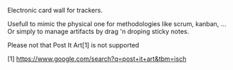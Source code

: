 Electronic card wall for trackers.

Usefull to mimic the physical one for methodologies like scrum, kanban, ...
Or simply to manage artifacts by drag 'n droping sticky notes.

Please not that Post It Art[1] is not supported


[1] https://www.google.com/search?q=post+it+art&tbm=isch

